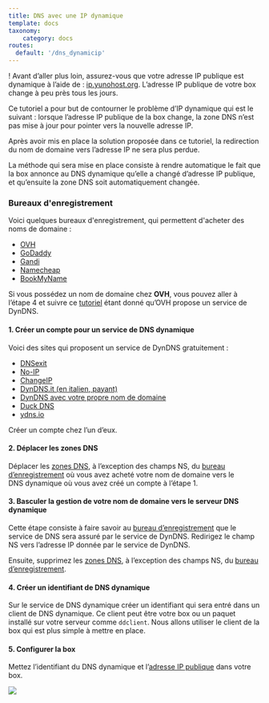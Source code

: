 ```yaml
---
title: DNS avec une IP dynamique
template: docs
taxonomy:
    category: docs
routes:
  default: '/dns_dynamicip'
---
```


! Avant d’aller plus loin, assurez-vous que votre adresse IP publique est dynamique à l’aide de : [ip.yunohost.org](http://ip.yunohost.org/). L’adresse IP publique de votre box change à peu près tous les jours.

Ce tutoriel a pour but de contourner le problème d’IP dynamique qui est le suivant : lorsque l’adresse IP publique de la box change, la zone DNS n’est pas mise à jour pour pointer vers la nouvelle adresse IP.

Après avoir mis en place la solution proposée dans ce tutoriel, la redirection du nom de domaine vers l’adresse IP ne sera plus perdue.

La méthode qui sera mise en place consiste à rendre automatique le fait que la box annonce au DNS dynamique qu’elle a changé d’adresse IP publique, et qu’ensuite la zone DNS soit automatiquement changée.

### Bureaux d'enregistrement

Voici quelques bureaux d'enregistrement, qui permettent d'acheter des noms de domaine :

- [OVH](http://ovh.com/)
- [GoDaddy](https://godaddy.com/)
- [Gandi](http://gandi.net/)
- [Namecheap](https://www.namecheap.com/)
- [BookMyName](https://www.bookmyname.com/)

Si vous possédez un nom de domaine chez **OVH**, vous pouvez aller à l’étape 4 et suivre ce [tutoriel](/OVH) étant donné qu’OVH propose un service de DynDNS.

#### 1. Créer un compte pour un service de DNS dynamique

Voici des sites qui proposent un service de DynDNS gratuitement :

- [DNSexit](https://www.dnsexit.com/Direct.sv?cmd=dynDns)
- [No-IP](https://www.noip.com/remote-access)
- [ChangeIP](https://changeip.com)
- [DynDNS.it (en italien, payant)](https://dyndns.it)
- [DynDNS avec votre propre nom de domaine](https://github.com/opi/DynDNS-with-HE.NET)
- [Duck DNS](https://www.duckdns.org/)
- [ydns.io](https://ydns.io/)

Créer un compte chez l’un d’eux.

#### 2. Déplacer les zones DNS

Déplacer les [zones DNS](/dns_config), à l’exception des champs NS, du [bureau d’enregistrement](#registrar) où vous avez acheté votre nom de domaine vers le DNS dynamique où vous avez créé un compte à l’étape 1.

#### 3. Basculer la gestion de votre nom de domaine vers le serveur DNS dynamique

Cette étape consiste à faire savoir au [bureau d’enregistrement](#registrar) que le service de DNS sera assuré par le service de DynDNS.
Redirigez le champ NS vers l’adresse IP donnée par le service de DynDNS.

Ensuite, supprimez les [zones DNS](/dns_config), à l’exception des champs NS, du [bureau d’enregistrement](#registrar).

#### 4. Créer un identifiant de DNS dynamique

Sur le service de DNS dynamique créer un identifiant qui sera entré dans un client de DNS dynamique.
Ce client peut être votre box ou un paquet installé sur votre serveur comme `ddclient`.
Nous allons utiliser le client de la box qui est plus simple à mettre en place.

#### 5. Configurer la box

Mettez l’identifiant du DNS dynamique et l’[adresse IP publique](http://ip.yunohost.org/) dans votre box.

![](image://dns_dynamic-ip_box_conf.png?resize=600)
